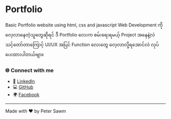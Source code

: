 # Portfolio
Basic Portfolio website using html, css and javascript
Web Development ကို လေ့လာနေတဲ့သူတွေဆိုရင် ဒီ Portfolio လေးက စမ်းရေးရမယ့် Project အနေနဲ့လဲ သင့်တော်တာကြောင့် UI/UX အပြင် Function လေးတွေ လေ့လာလို့ရအောင်လဲ လုပ်ပေးထားပါတယ်ဗျာ။
### 🌐 Connect with me

- 💼 [LinkedIn](https://www.linkedin.com/in/peter-sawm-06932b254/)
- 💻 [GitHub](https://github.com/petersawmtech)
- 🌍 [Facebook](https://www.facebook.com/petersawm25)

---

Made with ❤️ by Peter Sawm

